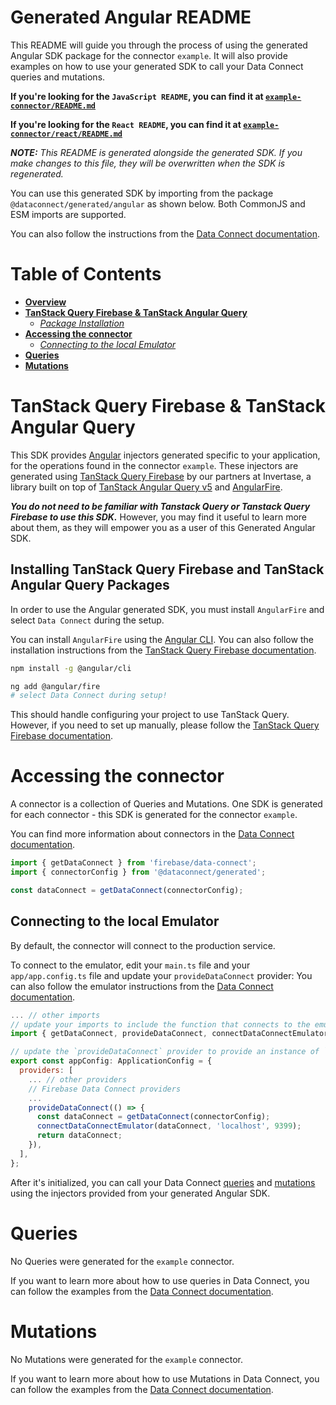 # Generated Angular README
This README will guide you through the process of using the generated Angular SDK package for the connector `example`. It will also provide examples on how to use your generated SDK to call your Data Connect queries and mutations.

**If you're looking for the `JavaScript README`, you can find it at [`example-connector/README.md`](../README.md)**

**If you're looking for the `React README`, you can find it at [`example-connector/react/README.md`](./react/README.md)**

***NOTE:** This README is generated alongside the generated SDK. If you make changes to this file, they will be overwritten when the SDK is regenerated.*

You can use this generated SDK by importing from the package `@dataconnect/generated/angular` as shown below. Both CommonJS and ESM imports are supported.

You can also follow the instructions from the [Data Connect documentation](https://firebase.google.com/docs/data-connect/web-sdk#angular).

# Table of Contents
- [**Overview**](#generated-angular-readme)
- [**TanStack Query Firebase & TanStack Angular Query**](#tanstack-query-firebase-tanstack-angular-query)
  - [*Package Installation*](#installing-tanstack-query-firebase-and-tanstack-angular-query-packages)
- [**Accessing the connector**](#accessing-the-connector)
  - [*Connecting to the local Emulator*](#connecting-to-the-local-emulator)
- [**Queries**](#queries)
- [**Mutations**](#mutations)

# TanStack Query Firebase & TanStack Angular Query
This SDK provides [Angular](https://angular.dev/) injectors generated specific to your application, for the operations found in the connector `example`. These injectors are generated using [TanStack Query Firebase](https://react-query-firebase.invertase.dev/) by our partners at Invertase, a library built on top of [TanStack Angular Query v5](https://tanstack.com/query/v5/docs/framework/angular/overview) and [AngularFire](https://github.com/angular/angularfire/tree/main).

***You do not need to be familiar with Tanstack Query or Tanstack Query Firebase to use this SDK.*** However, you may find it useful to learn more about them, as they will empower you as a user of this Generated Angular SDK.

## Installing TanStack Query Firebase and TanStack Angular Query Packages
In order to use the Angular generated SDK, you must install `AngularFire` and select `Data Connect` during the setup.

You can install `AngularFire` using the [Angular CLI](https://angular.dev/installation#install-angular-cli). You can also follow the installation instructions from the [TanStack Query Firebase documentation](https://react-query-firebase.invertase.dev/angular#automatic-setup).

```bash
npm install -g @angular/cli
```
```bash
ng add @angular/fire
# select Data Connect during setup!
```

This should handle configuring your project to use TanStack Query. However, if you need to set up manually, please follow the [TanStack Query Firebase documentation](https://invertase.docs.page/tanstack-query-firebase/angular#usage).

# Accessing the connector
A connector is a collection of Queries and Mutations. One SDK is generated for each connector - this SDK is generated for the connector `example`.

You can find more information about connectors in the [Data Connect documentation](https://firebase.google.com/docs/data-connect#how-does).

```javascript
import { getDataConnect } from 'firebase/data-connect';
import { connectorConfig } from '@dataconnect/generated';

const dataConnect = getDataConnect(connectorConfig);
```

## Connecting to the local Emulator
By default, the connector will connect to the production service.

To connect to the emulator, edit your `main.ts` file and your `app/app.config.ts` file and update your `provideDataConnect` provider:
You can also follow the emulator instructions from the [Data Connect documentation](https://firebase.google.com/docs/data-connect/web-sdk#emulator-react-angular).

```javascript
... // other imports
// update your imports to include the function that connects to the emulator
import { getDataConnect, provideDataConnect, connectDataConnectEmulator } from '@angular/fire/data-connect';

// update the `provideDataConnect` provider to provide an instance of `DataConnect` which uses the emulator:
export const appConfig: ApplicationConfig = {
  providers: [
    ... // other providers
    // Firebase Data Connect providers
    ...
    provideDataConnect(() => {
      const dataConnect = getDataConnect(connectorConfig);
      connectDataConnectEmulator(dataConnect, 'localhost', 9399);
      return dataConnect;
    }),
  ],
};
```

After it's initialized, you can call your Data Connect [queries](#queries) and [mutations](#mutations) using the injectors provided from your generated Angular SDK.

# Queries

No Queries were generated for the `example` connector.

If you want to learn more about how to use queries in Data Connect, you can follow the examples from the [Data Connect documentation](https://firebase.google.com/docs/data-connect/web-sdk#operations-react-angular).

# Mutations

No Mutations were generated for the `example` connector.

If you want to learn more about how to use Mutations in Data Connect, you can follow the examples from the [Data Connect documentation](https://firebase.google.com/docs/data-connect/web-sdk#operations-react-angular).

